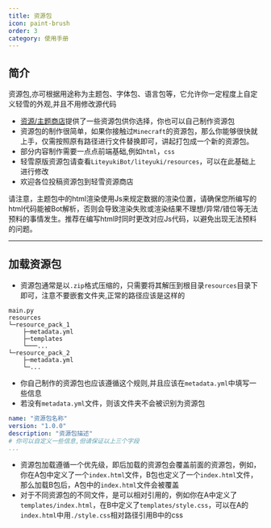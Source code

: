 ```yaml
---
title: 资源包
icon: paint-brush
order: 3
category: 使用手册
---
```


## 简介 
资源包,亦可根据用途称为主题包、字体包、语言包等，它允许你一定程度上自定义轻雪的外观,并且不用修改源代码
- [资源/主题商店](/store/)提供了一些资源包供你选择，你也可以自己制作资源包
- 资源包的制作很简单，如果你接触过`Minecraft`的资源包，那么你能够很快就上手，仅需按照原有路径进行文件替换即可，讲起打包成一个新的资源包。
- 部分内容制作需要一点点前端基础,例如`html`，`css`
- 轻雪原版资源包请查看`LiteyukiBot/liteyuki/resources`，可以在此基础上进行修改
- 欢迎各位投稿资源包到轻雪资源商店

请注意，主题包中的html渲染使用Js来规定数据的渲染位置，请确保您所编写的html代码能被Bot解析，否则会导致渲染失败或渲染结果不理想/异常/错位等无法预料的事情发生。推荐在编写html时同时更改对应Js代码，以避免出现无法预料的问题。

---
## 加载资源包
- 资源包通常是以`.zip`格式压缩的，只需要将其解压到根目录`resources`目录下即可，注意不要嵌套文件夹,正常的路径应该是这样的
```shell
main.py
resources
└─resource_pack_1
    ├─metadata.yml
    ├─templates
    └───...
└─resource_pack_2
    ├─metadata.yml
    └─...
```
- 你自己制作的资源包也应该遵循这个规则,并且应该在`metadata.yml`中填写一些信息
- 若没有`metadata.yml`文件，则该文件夹不会被识别为资源包
```yaml
name: "资源包名称"
version: "1.0.0"
description: "资源包描述"
# 你可以自定义一些信息,但请保证以上三个字段
...
```
- 资源包加载遵循一个优先级，即后加载的资源包会覆盖前面的资源包，例如，你在A包中定义了一个`index.html`文件，B包也定义了一个`index.html`文件，那么加载B包后，A包中的`index.html`文件会被覆盖
- 对于不同资源包的不同文件，是可以相对引用的，例如你在A中定义了`templates/index.html`，在B中定义了`templates/style.css`，可以在A的`index.html`中用`./style.css`相对路径引用B中的css
